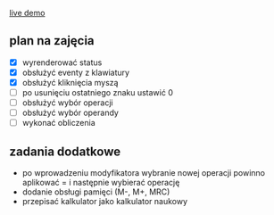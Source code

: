 [live demo](https://clechay.github.io/Simple-HTML-Calculator/index.html)

## plan na zajęcia

- [x] wyrenderować status
- [x] obsłużyć eventy z klawiatury
- [x] obsłużyć kliknięcia myszą
- [ ] po usunięciu ostatniego znaku ustawić 0
- [ ] obsłużyć wybór operacji
- [ ] obsłużyć wybór operandy
- [ ] wykonać obliczenia

## zadania dodatkowe
* po wprowadzeniu modyfikatora wybranie nowej operacji powinno aplikować = i następnie wybierać operację
* dodanie obsługi pamięci (M-, M+, MRC)
* przepisać kalkulator jako kalkulator naukowy
